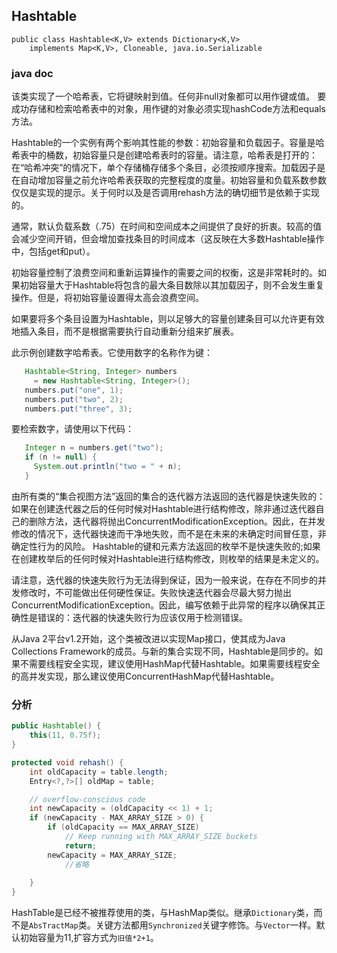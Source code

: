 ## Hashtable

```
public class Hashtable<K,V> extends Dictionary<K,V>
    implements Map<K,V>, Cloneable, java.io.Serializable 
```



### java doc

该类实现了一个哈希表，它将键映射到值。任何非null对象都可以用作键或值。
要成功存储和检索哈希表中的对象，用作键的对象必须实现hashCode方法和equals方法。

Hashtable的一个实例有两个影响其性能的参数：初始容量和负载因子。容量是哈希表中的桶数，初始容量只是创建哈希表时的容量。请注意，哈希表是打开的：在“哈希冲突”的情况下，单个存储桶存储多个条目，必须按顺序搜索。加载因子是在自动增加容量之前允许哈希表获取的完整程度的度量。初始容量和负载系数参数仅仅是实现的提示。关于何时以及是否调用rehash方法的确切细节是依赖于实现的。

通常，默认负载系数（.75）在时间和空间成本之间提供了良好的折衷。较高的值会减少空间开销，但会增加查找条目的时间成本（这反映在大多数Hashtable操作中，包括get和put）。

初始容量控制了浪费空间和重新运算操作的需要之间的权衡，这是非常耗时的。如果初始容量大于Hashtable将包含的最大条目数除以其加载因子，则不会发生重复操作。但是，将初始容量设置得太高会浪费空间。

如果要将多个条目设置为Hashtable，则以足够大的容量创建条目可以允许更有效地插入条目，而不是根据需要执行自动重新分组来扩展表。

此示例创建数字哈希表。它使用数字的名称作为键：

```java
   Hashtable<String, Integer> numbers
     = new Hashtable<String, Integer>();
   numbers.put("one", 1);
   numbers.put("two", 2);
   numbers.put("three", 3);
```

要检索数字，请使用以下代码：

```java
   Integer n = numbers.get("two");
   if (n != null) {
     System.out.println("two = " + n);
   }
```

由所有类的“集合视图方法”返回的集合的迭代器方法返回的迭代器是快速失败的：如果在创建迭代器之后的任何时候对Hashtable进行结构修改，除非通过迭代器自己的删除方法，迭代器将抛出ConcurrentModificationException。因此，在并发修改的情况下，迭代器快速而干净地失败，而不是在未来的未确定时间冒任意，非确定性行为的风险。 Hashtable的键和元素方法返回的枚举不是快速失败的;如果在创建枚举后的任何时候对Hashtable进行结构修改，则枚举的结果是未定义的。

请注意，迭代器的快速失败行为无法得到保证，因为一般来说，在存在不同步的并发修改时，不可能做出任何硬性保证。失败快速迭代器会尽最大努力抛出ConcurrentModificationException。因此，编写依赖于此异常的程序以确保其正确性是错误的：迭代器的快速失败行为应该仅用于检测错误。

从Java 2平台v1.2开始，这个类被改进以实现Map接口，使其成为Java Collections Framework的成员。与新的集合实现不同，Hashtable是同步的。如果不需要线程安全实现，建议使用HashMap代替Hashtable。如果需要线程安全的高并发实现，那么建议使用ConcurrentHashMap代替Hashtable。

### 分析

```java
public Hashtable() {
    this(11, 0.75f);
}
```

```java
protected void rehash() {
    int oldCapacity = table.length;
    Entry<?,?>[] oldMap = table;

    // overflow-conscious code
    int newCapacity = (oldCapacity << 1) + 1;
    if (newCapacity - MAX_ARRAY_SIZE > 0) {
        if (oldCapacity == MAX_ARRAY_SIZE)
            // Keep running with MAX_ARRAY_SIZE buckets
            return;
        newCapacity = MAX_ARRAY_SIZE;
            //省略
     
    }
}
```

HashTable是已经不被推荐使用的类，与HashMap类似。继承`Dictionary`类，而不是`AbsTractMap`类。关键方法都用`Synchronized`关键字修饰。与`Vector`一样。默认初始容量为11,扩容方式为`旧值*2+1`。

